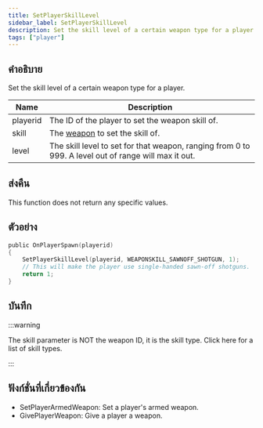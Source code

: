 ```yaml
---
title: SetPlayerSkillLevel
sidebar_label: SetPlayerSkillLevel
description: Set the skill level of a certain weapon type for a player.
tags: ["player"]
---
```


## คำอธิบาย

Set the skill level of a certain weapon type for a player.

| Name     | Description                                                                                          |
| -------- | ---------------------------------------------------------------------------------------------------- |
| playerid | The ID of the player to set the weapon skill of.                                                     |
| skill    | The [weapon](../resources/weaponskills) to set the skill of.                                         |
| level    | The skill level to set for that weapon, ranging from 0 to 999. A level out of range will max it out. |

## ส่งคืน

This function does not return any specific values.

## ตัวอย่าง

```c
public OnPlayerSpawn(playerid)
{
    SetPlayerSkillLevel(playerid, WEAPONSKILL_SAWNOFF_SHOTGUN, 1);
    // This will make the player use single-handed sawn-off shotguns.
    return 1;
}
```

## บันทึก

:::warning

The skill parameter is NOT the weapon ID, it is the skill type. Click here for a list of skill types.

:::

## ฟังก์ชั่นที่เกี่ยวข้องกัน

- SetPlayerArmedWeapon: Set a player's armed weapon.
- GivePlayerWeapon: Give a player a weapon.
